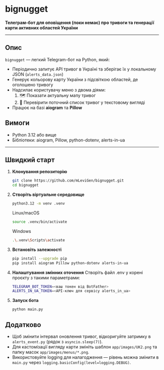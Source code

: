 # bignugget

**Телеграм-бот для оповіщення (поки немає) про тривоги та генерації карти активних областей України**

---

## Опис

`bignugget` — легкий Telegram-бот на Python, який:
- Періодично запитує API тривог в Україні та зберігає їх у локальному JSON (`alerts_data.json`)
- Генерує кольорову карту України з підсвіткою областей, де оголошено тривогу
- Надсилає користувачу меню з двома діями:  
  1. 🗺️ Показати актуальну мапу тривог  
  2. 🚨 Перевірити поточний список тривог у текстовому вигляді  
- Працює на базі **aiogram** та **Pillow**

## Вимоги

- Python 3.12 або вище  
- Бібліотеки: aiogram, Pillow, python-dotenv, alerts-in-ua

---

## Швидкий старт

1. **Клонування репозиторію**  
   ```bash
   git clone https://github.com/mLeviGen/bignugget.git
   cd bignugget
   ```

2. **Створіть віртуальне середовище**  
   ```bash
   python3.12 -m venv .venv
   ```
   Linux/macOS
   ```bash
   source .venv/bin/activate
   ```
   Windows
   ```bash
   .\.venv\Scripts\activate
   ```
3. **Встановіть залежності**
   ```bash
   pip install --upgrade pip
   pip install aiogram Pillow python-dotenv alerts-in-ua
   ```
4. **Налаштування змінних оточення**
   Створіть файл .env у корені проєкту з такими параметрами:
   ```bash
   TELEGRAM_BOT_TOKEN=<ваш токен від BotFather>
   ALERTS_IN_UA_TOKEN=<API-ключ для сервісу alerts_in_ua>
   ```
5. **Запуск бота**
   ```bash
   python main.py
   ```

## Додатково

- Щоб змінити інтервал оновлення тривог, відкоригуйте затримку в `alerts_event.py` (рядок з `asyncio.sleep(7)`).
- Для кастомізації вигляду карти змініть шаблон `app/images/UK2.png` та папку масок `app/images/menus/*.png`.
- Використовуйте logging для налагодження — рівень можна змінити в `main.py` через `logging.basicConfig(level=logging.DEBUG)`.


